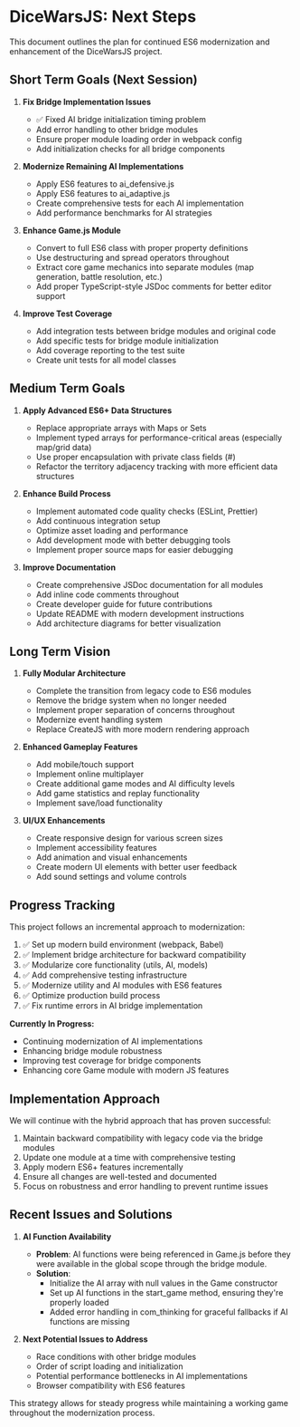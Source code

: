 # DiceWarsJS: Next Steps

This document outlines the plan for continued ES6 modernization and enhancement of the DiceWarsJS project.

## Short Term Goals (Next Session)

1. **Fix Bridge Implementation Issues**
   - ✅ Fixed AI bridge initialization timing problem
   - Add error handling to other bridge modules
   - Ensure proper module loading order in webpack config
   - Add initialization checks for all bridge components

2. **Modernize Remaining AI Implementations**
   - Apply ES6 features to ai_defensive.js 
   - Apply ES6 features to ai_adaptive.js
   - Create comprehensive tests for each AI implementation
   - Add performance benchmarks for AI strategies

3. **Enhance Game.js Module**
   - Convert to full ES6 class with proper property definitions
   - Use destructuring and spread operators throughout
   - Extract core game mechanics into separate modules (map generation, battle resolution, etc.)
   - Add proper TypeScript-style JSDoc comments for better editor support

4. **Improve Test Coverage**
   - Add integration tests between bridge modules and original code
   - Add specific tests for bridge module initialization
   - Add coverage reporting to the test suite
   - Create unit tests for all model classes

## Medium Term Goals

1. **Apply Advanced ES6+ Data Structures**
   - Replace appropriate arrays with Maps or Sets
   - Implement typed arrays for performance-critical areas (especially map/grid data)
   - Use proper encapsulation with private class fields (#)
   - Refactor the territory adjacency tracking with more efficient data structures

2. **Enhance Build Process**
   - Implement automated code quality checks (ESLint, Prettier)
   - Add continuous integration setup
   - Optimize asset loading and performance
   - Add development mode with better debugging tools
   - Implement proper source maps for easier debugging

3. **Improve Documentation**
   - Create comprehensive JSDoc documentation for all modules
   - Add inline code comments throughout
   - Create developer guide for future contributions
   - Update README with modern development instructions
   - Add architecture diagrams for better visualization

## Long Term Vision

1. **Fully Modular Architecture**
   - Complete the transition from legacy code to ES6 modules
   - Remove the bridge system when no longer needed
   - Implement proper separation of concerns throughout
   - Modernize event handling system
   - Replace CreateJS with more modern rendering approach

2. **Enhanced Gameplay Features**
   - Add mobile/touch support
   - Implement online multiplayer
   - Create additional game modes and AI difficulty levels
   - Add game statistics and replay functionality
   - Implement save/load functionality

3. **UI/UX Enhancements**
   - Create responsive design for various screen sizes
   - Implement accessibility features
   - Add animation and visual enhancements
   - Create modern UI elements with better user feedback
   - Add sound settings and volume controls

## Progress Tracking

This project follows an incremental approach to modernization:

1. ✅ Set up modern build environment (webpack, Babel)
2. ✅ Implement bridge architecture for backward compatibility
3. ✅ Modularize core functionality (utils, AI, models)
4. ✅ Add comprehensive testing infrastructure
5. ✅ Modernize utility and AI modules with ES6 features
6. ✅ Optimize production build process
7. ✅ Fix runtime errors in AI bridge implementation

**Currently In Progress:**
- Continuing modernization of AI implementations
- Enhancing bridge module robustness
- Improving test coverage for bridge components
- Enhancing core Game module with modern JS features

## Implementation Approach

We will continue with the hybrid approach that has proven successful:
1. Maintain backward compatibility with legacy code via the bridge modules
2. Update one module at a time with comprehensive testing
3. Apply modern ES6+ features incrementally
4. Ensure all changes are well-tested and documented
5. Focus on robustness and error handling to prevent runtime issues

## Recent Issues and Solutions

1. **AI Function Availability**
   - **Problem**: AI functions were being referenced in Game.js before they were available in the global scope through the bridge module.
   - **Solution**: 
     - Initialize the AI array with null values in the Game constructor
     - Set up AI functions in the start_game method, ensuring they're properly loaded
     - Added error handling in com_thinking for graceful fallbacks if AI functions are missing

2. **Next Potential Issues to Address**
   - Race conditions with other bridge modules
   - Order of script loading and initialization
   - Potential performance bottlenecks in AI implementations
   - Browser compatibility with ES6 features

This strategy allows for steady progress while maintaining a working game throughout the modernization process.